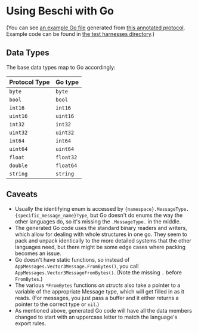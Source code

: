 # Using Beschi with Go

(You can see [an example Go file](../generated_examples/go_example.go) generated from [this annotated protocol](../../test/_protocols/annotated.toml). Example code can be found in [the test harnesses directory](../../test/_harnesses/go/).)


## Data Types

The base data types map to Go accordingly: 

| Protocol Type | Go type   |
|---------------|-----------|
| `byte`        | `byte`    |
| `bool`        | `bool`    |
| `int16`       | `int16`   |
| `uint16`      | `uint16`  |
| `int32`       | `int32`   |
| `uint32`      | `uint32`  |
| `int64`       | `int64`   |
| `uint64`      | `uint64`  |
| `float`       | `float32` |
| `double`      | `float64` |
| `string`      | `string`  |


## Caveats

* Usually the identifying enum is accessed by `{namespace}.MessageType.{specific_message_name}Type`, but Go doesn't do enums the way the other languages do, so it's missing the `.MessageType.` in the middle. 
* The generated Go code uses the standard binary readers and writers, which allow for dealing with whole structures in one go. They seem to pack and unpack identically to the more detailed systems that the other languages need, but there might be some edge cases where packing becomes an issue. 
* Go doesn't have static functions, so instead of `AppMessages.Vector3Message.FromBytes()`, you call `AppMessages.Vector3MessageFromBytes()`. (Note the missing `.` before `FromBytes`.)
* The various `*FromBytes` functions *on structs* also take a pointer to a variable of the appropriate Message type, which will get filled in as it reads. (For messages, you just pass a buffer and it either returns a pointer to the correct type or `nil`.)
* As mentioned above, generated Go code will have all the data members changed to start with an uppercase letter to match the language's export rules. 
